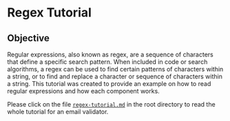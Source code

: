 # Regex Tutorial

## Objective

Regular expressions, also known as regex, are a sequence of characters that define a specific search pattern. When included in code or search algorithms, a regex can be used to find certain patterns of characters within a string, or to find and replace a character or sequence of characters within a string. This tutorial was created to provide an example on how to read regular expressions and how each component works.

Please click on the file [`regex-tutorial.md`](https://github.com/cliffybar/regex-tutorial/blob/main/regex-tutorial.md) in the root directory to read the whole tutorial for an email validator.